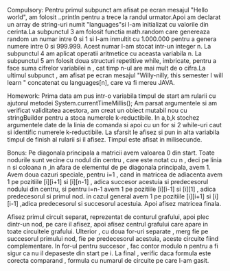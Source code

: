 Compulsory: Pentru primul subpunct am afisat pe ecran mesajul "Hello world", am folosit ..println pentru a trece la randul urmator.Apoi am declarat un array de string-uri numit "languages"si l-am initializat cu valorile din cerinta.La subpunctul 3 am folosit functia math.random care genereaza random un numar intre 0 si 1 si l-am inmultit cu 1.000.000 pentru a genera numere intre 0 si 999.999. Acest numar l-am stocat intr-un integer n. La subpunctul 4 am aplicat operatii aritmetice cu aceasta variabila n. La subpunctul 5 am folosit doua structuri repetitive while, imbricate, pentru a face suma cifrelor variabilei n , cat timp n-ul are mai mult de o cifra.La ultimul subpunct , am afisat pe ecran mesajul "Willy-nilly, this semester I will learn " concatenat cu languages[n], care va fi mereu JAVA.

Homework: Prima data am pus intr-o variabila timpul de start am rularii cu ajutorul metodei System.currentTimeMillis(); Am parsat argumentele si am verificat validitatea acestora, am creat un obiect mutabil nou cu stringBuilder pentru a stoca numerele k-reductibile. In a,b,k stochez argumentele date de la linia de comanda si apoi cu un for si 2 while-uri caut si identific numerele k-reductibile. La sfarsit le afisez si pun in alta variabila timpul de finish al rularii si il afisez. Timpul este afisat in milisecunde.

Bonus: Pe diagonala principala a matricii avem valoarea 0 din start. Toate nodurile sunt vecine cu nodul din centru , care este notat cu n , deci pe linia n si coloana n ,in afara de elementul de pe diagonala principala, avem 1. Avem doua cazuri speciale, pentru i=1 , cand in matricea de adiacenta avem 1 pe pozitiile [i][i+1] si [i][n-1] , adica succesor acestuia si predecesorul nodului din centru, si pentru i=n-1 avem 1 pe pozitiile [i][i-1] si [i][1] , adica predecesorul si primul nod. in cazul general avem 1 pe pozitiile [i][i+1] si [i][i-1] ,adica predecesorul si succesorul acestuia. Apoi afisez matricea finala.

Afisez primul circuit separat, reprezentat de conturul grafului, apoi plec dintr-un nod, pe care il afisez, apoi afisez centrul grafului care apare in toate circuitele grafului. Ulterior , cu doua for-uri separate , merg fie pe succesorul primului nod, fie pe predecesorul acestuia, aceste circuite fiind complementare. In for-ul pentru succesor , fac contor modulo n pentru a fi sigur ca nu il depaseste din start pe i. La final , verific daca formula este corecta comparand , formula cu numarul de circuite pe care l-am gasit.
